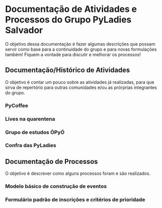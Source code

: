 # Documentação de Atividades e Processos do Grupo PyLadies Salvador

O objetivo dessa documentação é fazer algumas descrições que possam servir como base para a continuidade do grupo e para novas formulações também!
Fiquem a vontade para discutir e melhorar os processos!

## Documentação/Histórico de Atividades

O objetivo é contar um pouco sobre as atividades já realizadas, para que sirva de repertório para outras comunidades e/ou as prórprias integrantes do grupo.

### PyCoffee

### Lives na quarentena

### Grupo de estudos ÓPyÓ

### Confra das PyLadies

## Documentação de Processos

O objetivo é descrever como alguns processos foram e são realizados.

### Modelo básico de construção de eventos

### Formulário padrão de inscrições e critérios de prioridade
